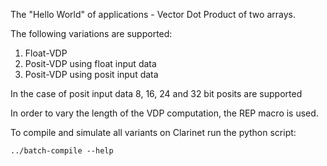 The "Hello World" of applications - Vector Dot Product of two arrays.

The following variations are supported:

1. Float-VDP
2. Posit-VDP using float input data
3. Posit-VDP using posit input data

In the case of posit input data 8, 16, 24 and 32 bit posits are supported

In order to vary the length of the VDP computation, the REP macro is used. 

To compile and simulate all variants on Clarinet run the python script:

`../batch-compile --help`

